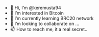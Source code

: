- 👋 Hi, I’m @keremusta94
- 👀 I’m interested in Bitcoin
- 🌱 I’m currently learning BRC20 network
- 💞️ I’m looking to collaborate on ...
- 📫 How to reach me, it a real secret..

<!---
keremusta94/keremusta94 is a ✨ special ✨ repository because its `README.md` (this file) appears on your GitHub profile.
You can click the Preview link to take a look at your changes.
--->

